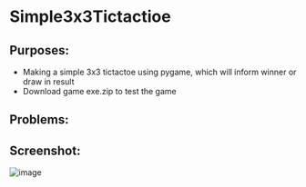 # **Simple3x3Tictactioe**

## **Purposes:**
* Making a simple 3x3 tictactoe using pygame, which will inform winner or draw in result
* Download game exe.zip to test the game 

## **Problems:**

## **Screenshot:**
![image](https://raw.github.com/Hdz2001/Simple-3x3-Tictactoe/main/tictactoe.PNG)


